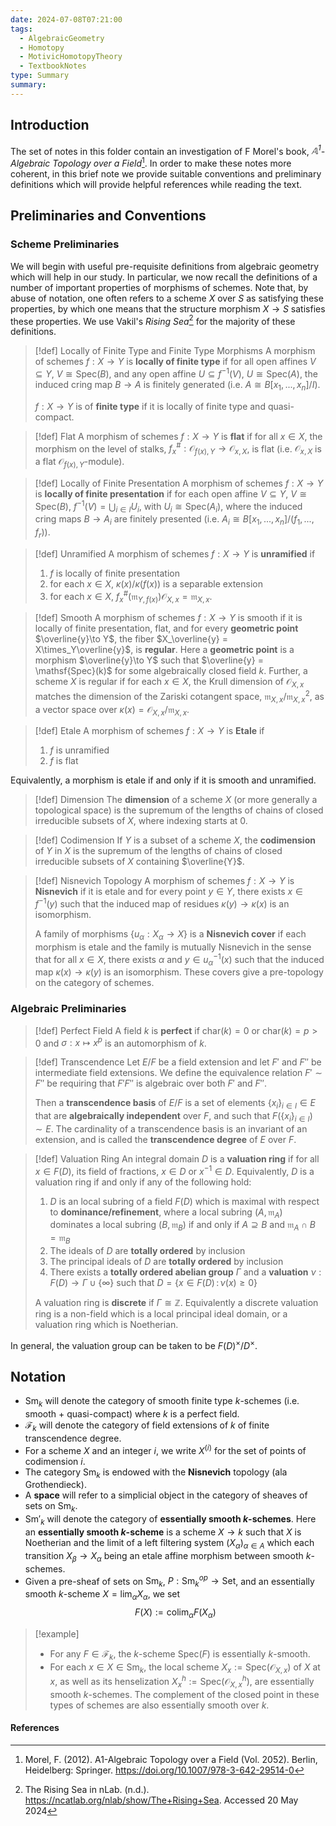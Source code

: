 ```yaml
---
date: 2024-07-08T07:21:00
tags:
  - AlgebraicGeometry
  - Homotopy
  - MotivicHomotopyTheory
  - TextbookNotes
type: Summary
summary:
---
```

## Introduction

The set of notes in this folder contain an investigation of F Morel's book, *$\mathbb{A}^1$-Algebraic  Topology over a Field*[^1]. In order to make these notes more coherent, in this brief note we provide suitable conventions and preliminary definitions which will provide helpful references while reading the text.

## Preliminaries and Conventions

### Scheme Preliminaries

We will begin with useful pre-requisite definitions from algebraic geometry which will help in our study. In particular, we now recall the definitions of a number of important properties of morphisms of schemes. Note that, by abuse of notation, one often refers to a scheme $X$ over $S$ as satisfying these properties, by which one means that the structure morphism $X\to S$ satisfies these properties. We use Vakil's *Rising Sea*[^2] for the majority of these definitions.

>[!def] Locally of Finite Type and Finite Type Morphisms
>A morphism of schemes $f:X\to Y$ is **locally of finite type** if for all open affines $V \subseteq Y$, $V \cong \mathsf{Spec}(B)$, and any open affine $U \subseteq f^{-1}(V)$, $U \cong \mathsf{Spec}(A)$, the induced cring map $B\to A$ is finitely generated (i.e. $A\cong B[x_1,...,x_n]/I$).
>
>$f:X\to Y$ is of **finite type** if it is locally of finite type and quasi-compact.

>[!def] Flat
>A morphism of schemes $f:X\to Y$ is **flat** if for all $x \in X$, the morphism on the level of stalks, $f^\#_x:\mathcal{O}_{f(x),Y}\to \mathcal{O}_{x,X}$, is flat (i.e. $\mathcal{O}_{x,X}$ is a flat $\mathcal{O}_{f(x),Y}$-module).

>[!def] Locally of Finite Presentation
>A morphism of schemes $f:X\to Y$ is **locally of finite presentation** if for each open affine $V \subseteq Y$, $V \cong \mathsf{Spec}(B)$, $f^{-1}(V)= \bigcup_{i \in I}U_i$, with $U_i \cong \mathsf{Spec}(A_i)$, where the induced cring maps $B\to A_i$ are finitely presented (i.e. $A_i \cong B[x_1,...,x_n]/(f_1,...,f_r)$).

>[!def] Unramified
>A morphism of schemes $f:X\to Y$ is **unramified** if
>1. $f$ is locally of finite presentation
>2. for each $x \in X$, $\kappa(x)/\kappa(f(x))$ is a separable extension
>3. for each $x \in X$, $f^\#_x(\mathfrak{m}_{Y,f(x)})\mathcal{O}_{X,x} = \mathfrak{m}_{X,x}$.

>[!def] Smooth
>A morphism of schemes $f:X\to Y$ is smooth if it is locally of finite presentation, flat, and for every **geometric point** $\overline{y}\to Y$, the fiber $X_\overline{y} = X\times_Y\overline{y}$, is **regular**. Here a **geometric point** is a morphism $\overline{y}\to Y$ such that $\overline{y} = \mathsf{Spec}(k)$ for some algebraically closed field $k$. Further, a scheme $X$ is regular if for each $x \in X$, the Krull dimension of $\mathcal{O}_{X,x}$ matches the dimension of the Zariski cotangent space, $\mathfrak{m}_{X,x}/\mathfrak{m}_{X,x}^2$, as a vector space over $\kappa(x) = \mathcal{O}_{X,x}/\mathfrak{m}_{X,x}$.

>[!def] Etale
>A morphism of schemes $f:X\to Y$ is **Etale** if
>1. $f$ is unramified
>2. $f$ is flat

Equivalently, a morphism is etale if and only if it is smooth and unramified.

>[!def] Dimension
>The **dimension** of a scheme $X$ (or more generally a topological space) is the supremum of the lengths of chains of closed irreducible subsets of $X$, where indexing starts at $0$.

>[!def] Codimension
>If $Y$ is a subset of a scheme $X$, the **codimension** of $Y$ in $X$ is the supremum of the lengths of chains of closed irreducible subsets of $X$ containing $\overline{Y}$.

>[!def] Nisnevich Topology
>A morphism of schemes $f:X\to Y$ is **Nisnevich** if it is etale and for every point $y \in Y$, there exists $x \in f^{-1}(y)$ such that the induced map of residues $\kappa(y)\to \kappa(x)$ is an isomorphism. 
>
>A family of morphisms $\{u_\alpha:X_\alpha\to X\}$ is a **Nisnevich cover** if each morphism is etale and the family is mutually Nisnevich in the sense that for  all $x \in X$, there exists $\alpha$ and $y \in u_\alpha^{-1}(x)$ such that the induced map $\kappa(x)\to \kappa(y)$ is an isomorphism. These covers give a pre-topology on the category of schemes.

### Algebraic Preliminaries

>[!def] Perfect Field
>A field $k$ is **perfect** if $\text{char}(k) = 0$ or $\text{char}(k) = p > 0$ and $\sigma:x\mapsto x^p$ is an automorphism of $k$.

>[!def] Transcendence
>Let $E/F$ be a field extension and let $F'$ and $F''$ be intermediate field extensions. We define the equivalence relation $F'\sim F''$ be requiring that $F'F''$ is algebraic over both $F'$ and $F''$.
>
>Then a **transcendence basis** of $E/F$ is a set of elements $\{x_i\}_{i \in I} \in E$ that are **algebraically independent** over $F$, and such that $F(\{x_i\}_{i \in I}) \sim E$. The cardinality of a transcendence basis is an invariant of an extension, and is called the **transcendence degree** of $E$ over $F$.

>[!def] Valuation Ring
>An integral domain $D$ is a **valuation ring** if for all $x \in F(D)$, its field of fractions, $x \in D$ or $x^{-1} \in D$. Equivalently, $D$ is a valuation ring if and only if any of the following hold:
>1. $D$ is an local subring of a field $F(D)$ which is maximal with respect to **dominance/refinement**, where a local subring $(A,\mathfrak{m}_A)$ dominates a local subring $(B,\mathfrak{m}_B)$ if and only if $A \supseteq B$ and $\mathfrak{m}_A\cap B = \mathfrak{m}_B$
>2. The ideals of $D$ are **totally ordered** by inclusion
>3. The principal ideals of $D$ are **totally ordered** by inclusion
>4. There exists a **totally ordered abelian group** $\Gamma$ and a **valuation** $\nu:F(D)\to \Gamma\cup\{\infty\}$ such that $D = \{x \in F(D)\,:\,\nu(x) \geq 0\}$
>
>A valuation ring is **discrete** if $\Gamma \cong \mathbb{Z}$. Equivalently a discrete valuation ring is a non-field which is a local principal ideal domain, or a valuation ring which is Noetherian.

In general, the valuation group can be taken to be $F(D)^\times/D^\times$.

## Notation

- $\mathsf{Sm}_k$ will denote the category of smooth finite type $k$-schemes (i.e. smooth + quasi-compact) where $k$ is a perfect field.
- $\mathcal{F}_k$ will denote the category of field extensions of $k$ of finite transcendence degree.
- For a scheme $X$ and an integer $i$, we write $X^{(i)}$ for the set of points of codimension $i$.
- The category $\mathsf{Sm}_k$ is endowed with the **Nisnevich** topology (ala Grothendieck).
- A **space** will refer to a simplicial object in the category of sheaves of sets on $\mathsf{Sm}_k$. 
- $\mathsf{Sm}'_k$ will denote the category of **essentially smooth $k$-schemes**. Here an **essentially smooth $k$-scheme** is a scheme $X\to k$ such that $X$ is Noetherian and the limit of a left filtering system $(X_\alpha)_{\alpha \in A}$ which each transition $X_\beta\to X_\alpha$ being an etale affine morphism between smooth $k$-schemes.
- Given a pre-sheaf of sets on $\mathsf{Sm}_k$, $P:\mathsf{Sm}_k^{op}\to \mathsf{Set}$, and an essentially smooth $k$-scheme $X = \lim_{\alpha}X_\alpha$, we set $$F(X) := \text{colim}_{\alpha}F(X_\alpha)$$

>[!example]
>- For any $F \in \mathcal{F}_k$, the $k$-scheme $\mathsf{Spec}(F)$ is essentially $k$-smooth.
>- For each $x \in X \in \mathsf{Sm}_k$, the local scheme $X_x := \mathsf{Spec}(\mathcal{O}_{X,x})$ of $X$ at $x$, as well as its henselization $X_x^h := \mathsf{Spec}(\mathcal{O}_{X,x}^h)$, are essentially smooth $k$-schemes. The complement of the  closed point in these types of schemes are also essentially smooth over $k$.



#### References

[^1]: Morel, F. (2012). A1-Algebraic Topology over a Field (Vol. 2052). Berlin, Heidelberg: Springer. https://doi.org/10.1007/978-3-642-29514-0
[^2]: The Rising Sea in nLab. (n.d.). https://ncatlab.org/nlab/show/The+Rising+Sea. Accessed 20 May 2024
